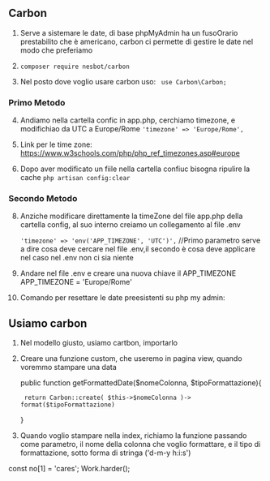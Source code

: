 ## Carbon 
1. Serve a sistemare le date, di base phpMyAdmin ha un fusoOrario prestabilito che è americano, carbon ci permette di gestire le date nel modo che preferiamo

2. 
    ``` composer require nesbot/carbon ```

3. Nel posto dove voglio usare carbon uso:
   ```  use Carbon\Carbon; ```

### Primo Metodo
4. Andiamo nella cartella confic in app.php, cerchiamo timezone, e modifichiao da UTC a Europe/Rome 
    ``` 'timezone' => 'Europe/Rome', ```

5. Link per le time zone: 
        https://www.w3schools.com/php/php_ref_timezones.asp#europe

6. Dopo aver modificato un fiile nella cartella confiuc bisogna ripulire la cache
    ``` php artisan config:clear ```

### Secondo Metodo
8. Anziche modificare direttamente la timeZone del file app.php della cartella config, al suo interno creiamo un collegamento al file .env      

    ``` 'timezone' => 'env('APP_TIMEZONE', 'UTC')', ```
    //Primo parametro serve a dire cosa deve cercare nel file .env,il secondo è cosa deve applicare nel caso nel .env non ci sia niente

9.  Andare nel file .env e creare una nuova chiave il APP_TIMEZONE
    APP_TIMEZONE = 'Europe/Rome'



10. Comando per resettare le date preesistenti su php my admin: 
    <!-- php artisan migrate:refresh --seed  -->


## Usiamo carbon
1. Nel modello giusto, usiamo cartbon, importarlo

2. Creare una funzione custom, che useremo in pagina view, quando voremmo stampare una data

    public function getFormattedDate($nomeColonna, $tipoFormattazione){

        return Carbon::create( $this->$nomeColonna )-> format($tipoFormattazione)
    }

3. Quando voglio stampare nella index, richiamo la funzione passando come parametro, il nome della colonna che voglio formattare, e il tipo di formattazione, sotto forma di stringa ('d-m-y h:i:s')

const no[1] = 'cares';
    Work.harder();






















